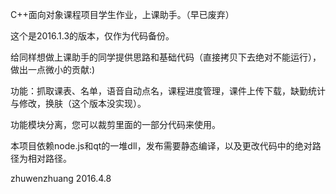 C++面向对象课程项目学生作业，上课助手。（早已废弃）

这个是2016.1.3的版本，仅作为代码备份。

给同样想做上课助手的同学提供思路和基础代码（直接拷贝下去绝对不能运行），做出一点微小的贡献:)

功能：抓取课表、名单，语音自动点名，课程进度管理，课件上传下载，缺勤统计与修改，换肤（这个版本没实现）。

功能模块分离，您可以裁剪里面的一部分代码来使用。

本项目依赖node.js和qt的一堆dll，发布需要静态编译，以及更改代码中的绝对路径为相对路径。

zhuwenzhuang 2016.4.8
